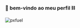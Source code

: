 ### 🥀 bem-vindo ao meu perfil ⛓

![pxfuel](https://user-images.githubusercontent.com/130713451/231971203-6821cae8-89ef-475b-b30d-ade744d1b49c.jpg)
